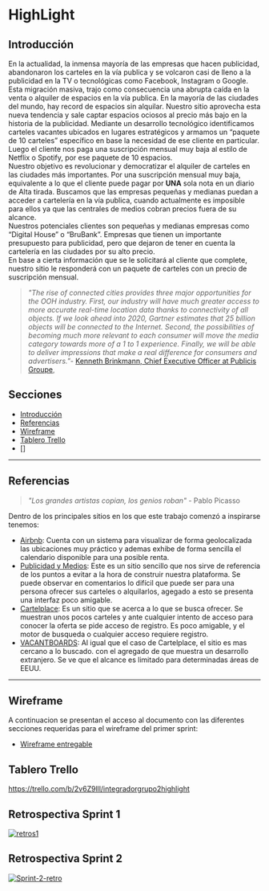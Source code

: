 # HighLight 
## Introducción
En la actualidad, la inmensa mayoría de las empresas que hacen publicidad, abandonaron los carteles en la vía publica y se volcaron casi de lleno a la publicidad en la TV o tecnológicas como Facebook, Instagram o Google. Esta migración masiva, trajo como consecuencia una abrupta caída en la venta o alquiler de espacios en la vía publica. En la mayoría de las ciudades del mundo, hay record de espacios sin alquilar. Nuestro sitio aprovecha esta nueva tendencia y sale captar espacios ociosos al precio más bajo en la historia de la publicidad.
Mediante un desarrollo tecnológico identificamos carteles vacantes ubicados en lugares estratégicos y armamos un “paquete de 10 carteles” específico en base la necesidad de ese cliente en particular. Luego el cliente nos paga una suscripción mensual muy baja al estilo de Netflix o Spotify, por ese paquete de 10 espacios.  
Nuestro objetivo es revolucionar y democratizar el alquiler de carteles en las ciudades más importantes. Por una suscripción mensual muy baja, equivalente a lo que el cliente puede pagar por **UNA** sola nota en un diario de Alta tirada.
Buscamos que las empresas pequeñas y medianas puedan a acceder a cartelería en la vía publica, cuando actualmente es imposible para ellos ya que las centrales de medios cobran precios fuera de su alcance.  
Nuestros potenciales clientes son pequeñas y medianas empresas como “Digital House” o “BruBank”. Empresas que tienen un importante presupuesto para publicidad, pero que dejaron de tener en cuenta la cartelería en las ciudades por su alto precio.  
En base a cierta información que se le solicitará al cliente que complete, nuestro sitio le responderá con un paquete de carteles con un precio de suscripción mensual. 

> _"The rise of connected cities provides three major opportunities for the OOH industry. First, our industry will have much greater access to more accurate real-time location data thanks to connectivity of all objects. If we look ahead into 2020, Gartner estimates that 25 billion objects will be connected to the Internet. Second, the possibilities of becoming much more relevant to each consumer will move the media category towards more of a 1 to 1 experience. Finally, we will be able to deliver impressions that make a real difference for consumers and advertisers."_- [Kenneth Brinkmann, Chief Executive Officer at Publicis Groupe](https://www.linkedin.com/pulse/how-advertising-evolve-smart-connected-cities-kenneth-brinkmann/), 



## Secciones
- [Introducción](#Introducción)
- [Referencias](#Referencias)
- [Wireframe](#emphasis)
- [Tablero Trello](#Trello)
- []


---
## Referencias <!-- Inspiraciones o Referencias? Definir con el equipo-->

>_"Los grandes artistas copian, los genios roban"_ - Pablo Picasso  

Dentro de los principales sitios en los que este trabajo comenzó a inspirarse tenemos:  
- [Airbnb](https://www.airbnb.com.ar/): Cuenta con un sistema para visualizar de forma geolocalizada las ubicaciones muy práctico y ademas exhibe de forma sencilla el calendario disponible para una posible renta.
- [Publicidad y Medios](http://publicidadymedios.com.ar/comprar-publicidad-en-via-publica/): Este es un sitio sencillo que nos sirve de referencia de los puntos a evitar a la hora de construir nuestra plataforma. Se puede observar en comentarios lo difícil que puede ser para una persona ofrecer sus carteles o alquilarlos, agegado a esto se presenta una interfaz poco amigable.
- [Cartelplace](https://www.cartelplace.com/): Es un sitio que se acerca a lo que se busca ofrecer. Se muestran unos pocos carteles y ante cualquier intento de acceso para conocer la oferta se pide acceso de registro. Es poco amigable, y el motor de busqueda o cualquier acceso requiere registro.
- [VACANTBOARDS](https://vacantboards.com/): Al igual que el caso de Cartelplace, el sitio es mas cercano a lo buscado. con el agregado de que muestra un desarrollo extranjero. Se ve que el alcance es limitado para determinadas áreas de EEUU.  
---

## Wireframe
A continuacion se presentan el acceso al documento con las diferentes secciones requeridas para el wireframe del primer sprint:

- [Wireframe entregable](https://docs.google.com/presentation/d/1sgNyd5XVhYLOvcpFUmMaicmvxKjrkXeeeUwylYzTh1g/edit?usp=sharing)

## Tablero Trello

https://trello.com/b/2v6Z9lll/integradorgrupo2highlight

## Retrospectiva Sprint 1
<!-- 
![retros1](https://ibb.co/Vw58Tw2) -->
<a href="https://ibb.co/6gqBtv4"><img src="https://i.ibb.co/kQP1D3h/retros1.png" alt="retros1" border="0"></a>

## Retrospectiva Sprint 2

<a href="https://imgbb.com/"><img src="https://i.ibb.co/GsMzCGL/Sprint-2-retro.png" alt="Sprint-2-retro" border="0"></a>